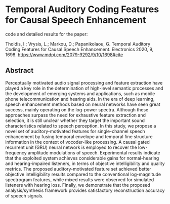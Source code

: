 # Temporal Auditory Coding Features for Causal Speech Enhancement
code and detailed results for the paper:

Thoidis, I.; Vrysis, L.; Markou, D.; Papanikolaou, G. Temporal Auditory Coding Features for Causal Speech Enhancement. Electronics 2020, 9, 1698.
https://www.mdpi.com/2079-9292/9/10/1698#cite

## Abstract
Perceptually motivated audio signal processing and feature extraction have played a key role in the determination of high-level semantic processes and the development of emerging systems and applications, such as mobile phone telecommunication and hearing aids. In the era of deep learning, speech enhancement methods based on neural networks have seen great success, mainly operating on the log-power spectra. Although these approaches surpass the need for exhaustive feature extraction and selection, it is still unclear whether they target the important sound characteristics related to speech perception. In this study, we propose a novel set of auditory-motivated features for single-channel speech enhancement by fusing temporal envelope and temporal fine structure information in the context of vocoder-like processing. A causal gated recurrent unit (GRU) neural network is employed to recover the low-frequency amplitude modulations of speech. Experimental results indicate that the exploited system achieves considerable gains for normal-hearing and hearing-impaired listeners, in terms of objective intelligibility and quality metrics. The proposed auditory-motivated feature set achieved better objective intelligibility results compared to the conventional log-magnitude spectrogram features, while mixed results were observed for simulated listeners with hearing loss. Finally, we demonstrate that the proposed analysis/synthesis framework provides satisfactory reconstruction accuracy of speech signals.
